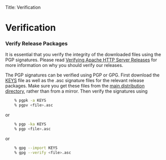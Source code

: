 Title: Verification

# Verification

### Verify Release Packages

It is essential that you verify the integrity of the downloaded 
files using the PGP signatures. Please read 
[Verifying Apache HTTP Server Releases](http://httpd.apache.org/dev/verification.html) 
for more information on why you should verify our releases.

The PGP signatures can be verified using PGP or GPG. First download 
the [KEYS](http://www.apache.org/dist/olingo/KEYS) file as well 
as the .asc signature files for the relevant release packages. Make sure 
you get these files from the 
[main distribution directory](http://www.apache.org/dist/olingo/), 
rather than from a mirror. Then verify the signatures using

```sh
    % pgpk -a KEYS
    % pgpv <file>.asc
```

or

```sh
    % pgp -ka KEYS
    % pgp <file>.asc
```

or

```sh
    % gpg --import KEYS
    % gpg --verify <file>.asc
```